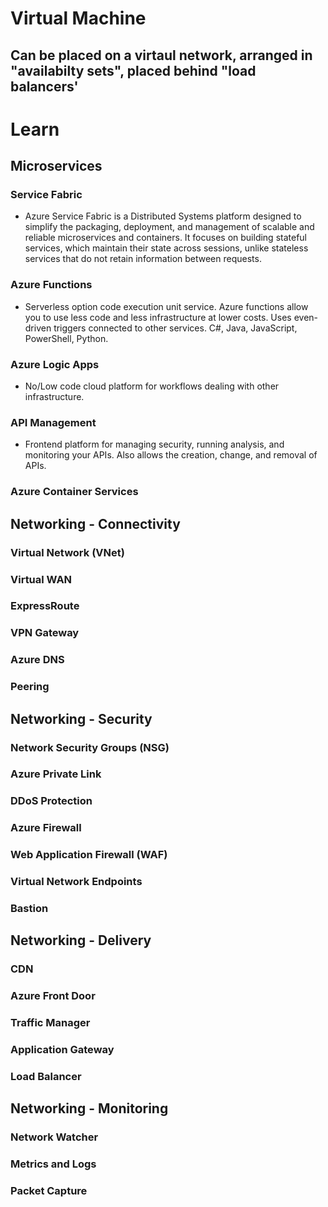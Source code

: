 # Virtual Machine
## Can be placed on a virtaul network, arranged in "availabilty sets", placed behind "load balancers'


# Learn
## Microservices
### Service Fabric
* Azure Service Fabric is a Distributed Systems platform designed to simplify the packaging, deployment, and management of scalable and reliable microservices and containers. It focuses on building stateful services, which maintain their state across sessions, unlike stateless services that do not retain information between requests.
### Azure Functions
* Serverless option code execution unit service. Azure functions allow you to use less code and less infrastructure at lower costs. Uses even-driven triggers connected to other services. C#, Java, JavaScript, PowerShell, Python.
### Azure Logic Apps
* No/Low code cloud platform for workflows dealing with other infrastructure.
### API Management
* Frontend platform for managing security, running analysis, and monitoring your APIs. Also allows the creation, change, and removal of APIs.
### Azure Container Services

## Networking - Connectivity
### Virtual Network (VNet)
### Virtual WAN
### ExpressRoute
### VPN Gateway
### Azure DNS
### Peering

## Networking - Security
### Network Security Groups (NSG)
### Azure Private Link
### DDoS Protection
### Azure Firewall
### Web Application Firewall (WAF)
### Virtual Network Endpoints
### Bastion

## Networking - Delivery
### CDN
### Azure Front Door
### Traffic Manager
### Application Gateway
### Load Balancer

## Networking - Monitoring
### Network Watcher
### Metrics and Logs
### Packet Capture

